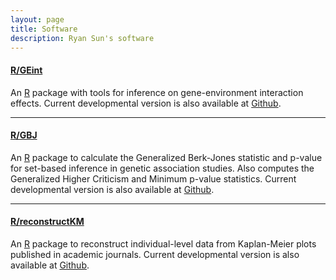 ```yaml
---
layout: page
title: Software
description: Ryan Sun's software
---
```


#### <a name="GEint"></a>[R/GEint](https://cran.r-project.org/web/packages/GEint/index.html)

An [R](https://www.r-project.org/) package with tools for inference on gene-environment interaction effects. Current developmental version is also available at [Github](https://www.github.com/ryanrsun/GEint).

---

#### <a name="GBJ"></a>[R/GBJ](https://cran.r-project.org/web/packages/GBJ/index.html)

An [R](https://www.r-project.org/) package to calculate the Generalized Berk-Jones statistic and p-value for set-based inference in genetic association studies.
Also computes the Generalized Higher Criticism and Minimum p-value statistics.  Current developmental version is also available at [Github](https://www.github.com/ryanrsun/GBJ).

---

#### <a name="reconstructKM"></a>[R/reconstructKM](https://cran.r-project.org/web/packages/ICSKAT/index.html) 

An [R](https://www.r-project.org/) package to reconstruct individual-level data from Kaplan-Meier plots published in academic journals. Current developmental version is also available at [Github](https://www.github.com/ryanrsun/reconstructKM).







